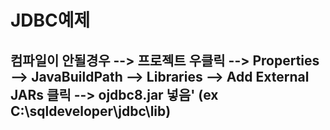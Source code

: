 # JDBC예제

## 컴파일이 안될경우 --> 프로젝트 우클릭 --> Properties --> JavaBuildPath --> Libraries --> Add External JARs 클릭 --> ojdbc8.jar 넣음' (ex C:\sqldeveloper\jdbc\lib)
